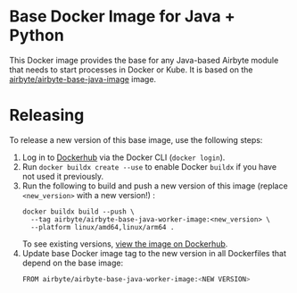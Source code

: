 # Base Docker Image for Java + Python

This Docker image provides the base for any Java-based Airbyte module that needs to start processes in Docker or Kube.  It is based on the [airbyte/airbyte-base-java-image](../airbyte-base-java-image/) image.

# Releasing

To release a new version of this base image, use the following steps:

1. Log in to [Dockerhub](https://hub.docker.com/) via the Docker CLI (`docker login`).
2. Run `docker buildx create --use` to enable Docker `buildx` if you have not used it previously.
3. Run the following to build and push a new version of this image (replace `<new_version>` with a new version!) :
   ```
   docker buildx build --push \
     --tag airbyte/airbyte-base-java-worker-image:<new_version> \
     --platform linux/amd64,linux/arm64 .
   ```
   To see existing versions, [view the image on Dockerhub](https://hub.docker.com/r/airbyte/airbyte-base-java-python-image).
4. Update base Docker image tag to the new version in all Dockerfiles that depend on the base image:
   ```bash
   FROM airbyte/airbyte-base-java-worker-image:<NEW VERSION>
   ```

[dockerhub]: https://hub.docker.com/repository/docker/airbyte/airbyte-base-java-python-image/general
